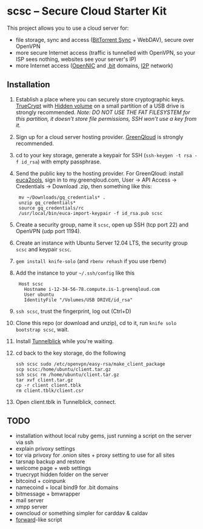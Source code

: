 # scsc – Secure Cloud Starter Kit

This project allows you to use a cloud server for:

- file storage, sync and access ([BitTorrent Sync](http://labs.bittorrent.com/experiments/sync.html) + WebDAV), secure over OpenVPN
- more secure Internet access (traffic is tunnelled with OpenVPN, so your ISP sees nothing, websites see your server's IP)
- more Internet access ([OpenNIC](http://www.opennicproject.org/) and [.bit](http://dot-bit.org/Main_Page) domains, [I2P](http://www.i2p2.de/) network)

## Installation
1. Establish a place where you can securely store cryptographic keys. [TrueCrypt](http://www.truecrypt.org) with [Hidden volume](http://www.truecrypt.org/hiddenvolume) on a small partition of a USB drive is strongly recommended. *Note: DO NOT USE THE FAT FILESYSTEM for this partition, it doesn't store file permissions, SSH won't use a key from it.*
2. Sign up for a cloud server hosting provider. [GreenQloud](http://greenqloud.com) is strongly recommended.
3. cd to your key storage, generate a keypair for SSH (`ssh-keygen -t rsa -f id_rsa`) with empty passphrase.
4. Send the public key to the hosting provider. For GreenQloud: install [euca2ools](https://github.com/eucalyptus/euca2ools), sign in to my.greenqloud.com, User → API Access → Credentials → Download .zip, then something like this:
        
        mv ~/Downloads/gq_credentials* .
        unzip gq_credentials*
        source gq_credentials/rc
        /usr/local/bin/euca-import-keypair -f id_rsa.pub scsc
        
5. Create a security group, name it `scsc`, open up SSH (tcp port 22) and OpenVPN (udp port 1194).
6. Create an instance with Ubuntu Server 12.04 LTS, the security group `scsc` and keypair `scsc`.
7. `gem install knife-solo` (and `rbenv rehash` if you use rbenv)
8. Add the instance to your `~/.ssh/config` like this
        
        Host scsc
          Hostname i-12-34-56-78.compute.is-1.greenqloud.com
          User ubuntu
          IdentityFile "/Volumes/USB DRIVE/id_rsa"
        
9. `ssh scsc`, trust the fingerprint, log out (Ctrl+D)
10. Clone this repo (or download and unzip), cd to it, run `knife solo bootstrap scsc`, wait.
11. Install [Tunnelblick](http://code.google.com/p/tunnelblick/wiki/DownloadsEntry?tm=2) while you're waiting.
12. cd back to the key storage, do the following
        
        ssh scsc sudo /etc/openvpn/easy-rsa/make_client_package
        scp scsc:/home/ubuntu/client.tar.gz
        ssh scsc rm /home/ubuntu/client.tar.gz
        tar xvf client.tar.gz
        cp -r client client.tblk
        rm client.tblk/client.csr
        
13. Open client.tblk in Tunnelblick, connect.

## TODO

- installation without local ruby gems, just running a script on the server via ssh
- explain privoxy settings
- tor via privoxy for .onion sites + proxy setting to use for all sites
- tarsnap backup and restore
- welcome page + web settings
- truecrypt hidden folder on the server
- bitcoind + coinpunk
- namecoind + local bind9 for .bit domains
- bitmessage + bmwrapper
- mail server
- xmpp server
- owncloud or something simpler for carddav & caldav
- [forward](https://forwardhq.com)-like script
